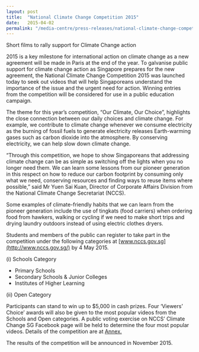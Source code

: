 ```yaml
---
layout: post
title:  "National Climate Change Competition 2015"
date:   2015-04-02
permalink: "/media-centre/press-releases/national-climate-change-competition-2015"
---
```


Short films to rally support for Climate Change action

2015 is a key milestone for international action on climate change as a new agreement will be made in Paris at the end of the year. To galvanise public support for climate change action as Singapore prepares for the new agreement, the National Climate Change Competition 2015 was launched today to seek out videos that will help Singaporeans understand the importance of the issue and the urgent need for action. Winning entries from the competition will be considered for use in a public education campaign.

The theme for this year’s competition, “Our Climate, Our Choice”, highlights the close connection between our daily choices and climate change. For example, we contribute to climate change whenever we consume electricity as the burning of fossil fuels to generate electricity releases Earth-warming gases such as carbon dioxide into the atmosphere. By conserving electricity, we can help slow down climate change.

“Through this competition, we hope to show Singaporeans that addressing climate change can be as simple as switching off the lights when you no longer need them. We can learn some lessons from our pioneer generation in this respect on how to reduce our carbon footprint by consuming only what we need, conserving resources and finding ways to reuse items where possible,” said Mr Yuen Sai Kuan, Director of Corporate Affairs Division from the National Climate Change Secretariat (NCCS).

Some examples of climate-friendly habits that we can learn from the pioneer generation include the use of tingkats (food carriers) when ordering food from hawkers, walking or cycling if we need to make short trips and drying laundry outdoors instead of using electric clothes dryers.

Students and members of the public can register to take part in the competition under the following categories at [www.nccs.gov.sg](http://www.nccs.gov.sg/) by 4 May 2015.

(i) Schools Category

* Primary Schools
* Secondary Schools & Junior Colleges
* Institutes of Higher Learning

(ii) Open Category

Participants can stand to win up to $5,000 in cash prizes. Four ‘Viewers’ Choice’ awards will also be given to the most popular videos from the Schools and Open categories. A public voting exercise on NCCS’ Climate Change SG Facebook page will be held to determine the four most popular videos. Details of the competition are at [Annex.](https://github.com/isomerpages/isomerpages-stratgroup/raw/master/images/Press%20Release%20images/PDFs/annex_nccc.pdf)

The results of the competition will be announced in November 2015.

